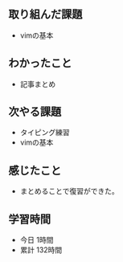 ## 取り組んだ課題
- vimの基本
## わかったこと
- 記事まとめ
## 次やる課題
- タイピング練習
- vimの基本
## 感じたこと
- まとめることで復習ができた。
## 学習時間
- 今日 1時間
- 累計 132時間
